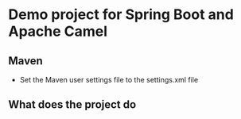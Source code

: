 # Demo project for Spring Boot and Apache Camel

## Maven
 - Set the Maven user settings file to the settings.xml file

## What does the project do